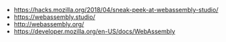 - https://hacks.mozilla.org/2018/04/sneak-peek-at-webassembly-studio/
- https://webassembly.studio/
- http://webassembly.org/
- https://developer.mozilla.org/en-US/docs/WebAssembly